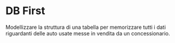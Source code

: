 DB First
===
Modellizzare la struttura di una tabella per memorizzare tutti i dati riguardanti delle auto usate messe in vendita da un concessionario.